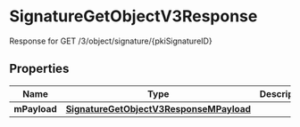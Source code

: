 

# SignatureGetObjectV3Response

Response for GET /3/object/signature/{pkiSignatureID}

## Properties

| Name | Type | Description | Notes |
|------------ | ------------- | ------------- | -------------|
|**mPayload** | [**SignatureGetObjectV3ResponseMPayload**](SignatureGetObjectV3ResponseMPayload.md) |  |  |



